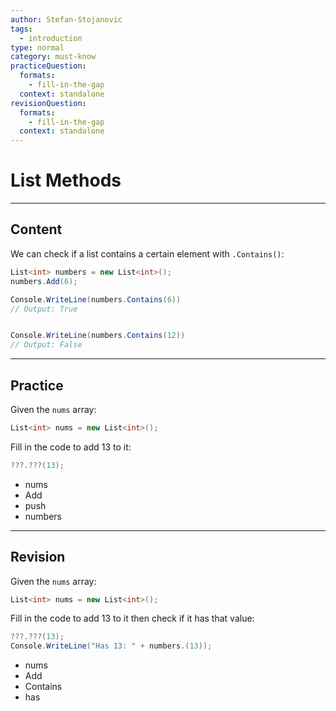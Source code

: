 ```yaml
---
author: Stefan-Stojanovic
tags:
  - introduction
type: normal
category: must-know
practiceQuestion:
  formats:
    - fill-in-the-gap
  context: standalone
revisionQuestion:
  formats:
    - fill-in-the-gap
  context: standalone
---
```


# List Methods

---

## Content

We can check if a list contains a certain element with `.Contains()`:

```csharp
List<int> numbers = new List<int>();
numbers.Add(6);

Console.WriteLine(numbers.Contains(6))
// Output: True


Console.WriteLine(numbers.Contains(12))
// Output: False
```



---

## Practice

Given the `nums` array:

```csharp
List<int> nums = new List<int>();
```

Fill in the code to add 13 to it:
```csharp
???.???(13);
```

- nums
- Add
- push
- numbers

---

## Revision

Given the `nums` array:

```csharp
List<int> nums = new List<int>();
```

Fill in the code to add 13 to it then check if it has that value:
```csharp
???.???(13);
Console.WriteLine("Has 13: " + numbers.(13));
```

- nums
- Add
- Contains
- has